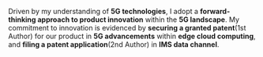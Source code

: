 Driven by my understanding of **5G technologies**, I adopt a **forward-thinking approach to product innovation** within the **5G landscape**.  My commitment to innovation is evidenced by **securing a granted patent**(1st Author) for our product in **5G advancements** within **edge cloud computing**, and **filing a patent application**(2nd Author) in **IMS data channel**.